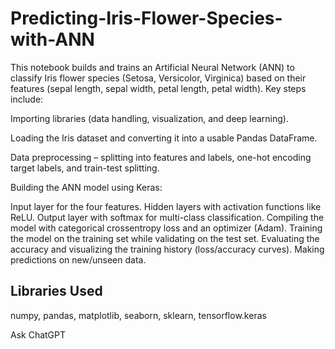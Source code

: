 # Predicting-Iris-Flower-Species-with-ANN
This notebook builds and trains an Artificial Neural Network (ANN) to classify Iris flower species (Setosa, Versicolor, Virginica) based on their features (sepal length, sepal width, petal length, petal width).
Key steps include:

Importing libraries (data handling, visualization, and deep learning).

Loading the Iris dataset and converting it into a usable Pandas DataFrame.

Data preprocessing – splitting into features and labels, one-hot encoding target labels, and train-test splitting.

Building the ANN model using Keras:

Input layer for the four features.
Hidden layers with activation functions like ReLU.
Output layer with softmax for multi-class classification.
Compiling the model with categorical crossentropy loss and an optimizer (Adam).
Training the model on the training set while validating on the test set.
Evaluating the accuracy and visualizing the training history (loss/accuracy curves).
Making predictions on new/unseen data.

## Libraries Used
numpy, pandas, matplotlib, seaborn, sklearn, tensorflow.keras

Ask ChatGPT
